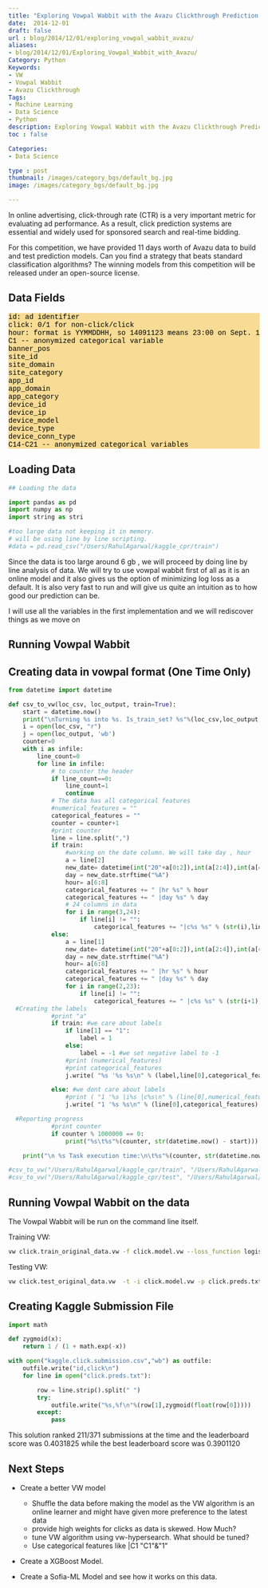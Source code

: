 ```yaml
---
title: "Exploring Vowpal Wabbit with the Avazu Clickthrough Prediction Challenge"
date:  2014-12-01
draft: false
url : blog/2014/12/01/exploring_vowpal_wabbit_avazu/
aliases:
- blog/2014/12/01/Exploring_Vowpal_Wabbit_with_Avazu/
Category: Python
Keywords:
- VW
- Vowpal Wabbit
- Avazu Clickthrough
Tags:
- Machine Learning
- Data Science
- Python
description: Exploring Vowpal Wabbit with the Avazu Clickthrough Prediction Challenge
toc : false

Categories:
- Data Science

type : post
thumbnail: /images/category_bgs/default_bg.jpg
image: /images/category_bgs/default_bg.jpg

---
```


In online advertising, click-through rate (CTR) is a very important metric for evaluating ad performance. As a result, click prediction systems are essential and widely used for sponsored search and real-time bidding.

For this competition, we have provided 11 days worth of Avazu data to build and test prediction models. Can you find a strategy that beats standard classification algorithms? The winning models from this competition will be released under an open-source
license.

## Data Fields

<pre style="font-family:courier new,monospace; background-color:#f6c6529c; color:#000000">
id: ad identifier
click: 0/1 for non-click/click
hour: format is YYMMDDHH, so 14091123 means 23:00 on Sept. 11, 2014 UTC.
C1 -- anonymized categorical variable
banner_pos
site_id
site_domain
site_category
app_id
app_domain
app_category
device_id
device_ip
device_model
device_type
device_conn_type
C14-C21 -- anonymized categorical variables
</pre>

## Loading Data

```py
## Loading the data

import pandas as pd
import numpy as np
import string as stri

#too large data not keeping it in memory.
# will be using line by line scripting.
#data = pd.read_csv("/Users/RahulAgarwal/kaggle_cpr/train")
```

Since the data is too large around 6 gb , we will proceed by doing line by line analysis of data. We will try to use vowpal wabbit first of all as it is an online model and it also gives us the option of minimizing log loss as a default. It is also very fast to run and will give us quite an intuition as to how good our prediction can be.

I will use all the variables in the first implementation and we will rediscover things as we move on

## Running Vowpal Wabbit
## Creating data in vowpal format (One Time Only)

```py
from datetime import datetime

def csv_to_vw(loc_csv, loc_output, train=True):
    start = datetime.now()
    print("\nTurning %s into %s. Is_train_set? %s"%(loc_csv,loc_output,train))
    i = open(loc_csv, "r")
    j = open(loc_output, 'wb')
    counter=0
    with i as infile:
        line_count=0
        for line in infile:
            # to counter the header
            if line_count==0:
                line_count=1
                continue
            # The data has all categorical features
            #numerical_features = ""
            categorical_features = ""
            counter = counter+1
            #print counter
            line = line.split(",")
            if train:
                #working on the date column. We will take day , hour
                a = line[2]
                new_date= datetime(int("20"+a[0:2]),int(a[2:4]),int(a[4:6]))
                day = new_date.strftime("%A")
                hour= a[6:8]
                categorical_features += " |hr %s" % hour
                categorical_features += " |day %s" % day
                # 24 columns in data    
                for i in range(3,24):
                    if line[i] != "":
                        categorical_features += "|c%s %s" % (str(i),line[i])
            else:
                a = line[1]
                new_date= datetime(int("20"+a[0:2]),int(a[2:4]),int(a[4:6]))
                day = new_date.strftime("%A")
                hour= a[6:8]
                categorical_features += " |hr %s" % hour
                categorical_features += " |day %s" % day
                for i in range(2,23):
                    if line[i] != "":
                        categorical_features += " |c%s %s" % (str(i+1),line[i])
  #Creating the labels
            #print "a"
            if train: #we care about labels
                if line[1] == "1":
                    label = 1
                else:
                    label = -1 #we set negative label to -1
                #print (numerical_features)
                #print categorical_features
                j.write( "%s '%s %s\n" % (label,line[0],categorical_features))

            else: #we dont care about labels
                #print ( "1 '%s |i%s |c%s\n" % (line[0],numerical_features,categorical_features) )
                j.write( "1 '%s %s\n" % (line[0],categorical_features) )

  #Reporting progress
            #print counter
            if counter % 1000000 == 0:
                print("%s\t%s"%(counter, str(datetime.now() - start)))

    print("\n %s Task execution time:\n\t%s"%(counter, str(datetime.now() - start)))

#csv_to_vw("/Users/RahulAgarwal/kaggle_cpr/train", "/Users/RahulAgarwal/kaggle_cpr/click.train_original_data.vw",train=True)
#csv_to_vw("/Users/RahulAgarwal/kaggle_cpr/test", "/Users/RahulAgarwal/kaggle_cpr/click.test_original_data.vw",train=False)
```


## Running Vowpal Wabbit on the data

The Vowpal Wabbit will be run on the command line itself.

Training VW:
```bash
vw click.train_original_data.vw -f click.model.vw --loss_function logistic
```

Testing VW:

```bash
vw click.test_original_data.vw  -t -i click.model.vw -p click.preds.txt
```

## Creating Kaggle Submission File

```py
import math

def zygmoid(x):
    return 1 / (1 + math.exp(-x))

with open("kaggle.click.submission.csv","wb") as outfile:
    outfile.write("id,click\n")
    for line in open("click.preds.txt"):

        row = line.strip().split(" ")
        try:
            outfile.write("%s,%f\n"%(row[1],zygmoid(float(row[0]))))
        except:
            pass
```

This solution ranked 211/371 submissions at the time and the leaderboard score was 0.4031825 while the best leaderboard score was 0.3901120

## Next Steps

- Create a better VW model
    - Shuffle the data before making the model as the VW algorithm is an online learner and might have given more preference to the latest data
    - provide high weights for clicks as data is skewed. How Much?
    - tune VW algorithm using vw-hypersearch. What should be tuned?
    - Use categorical features like |C1 "C1"&"1"

- Create a XGBoost Model.
- Create a Sofia-ML Model and see how it works on this data.


<script src="//z-na.amazon-adsystem.com/widgets/onejs?MarketPlace=US&adInstanceId=c4ca54df-6d53-4362-92c0-13cb9977639e"></script>
